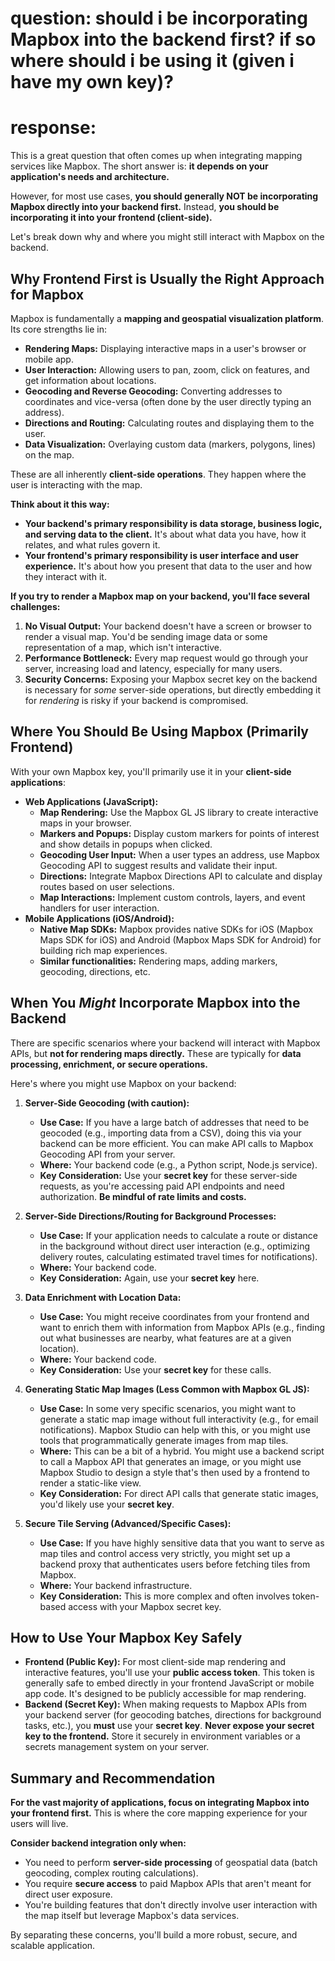 # question: should i be incorporating Mapbox into the backend first? if so where should i be using it (given i have my own key)?
# response:

This is a great question that often comes up when integrating mapping services like Mapbox. The short answer is: **it depends on your application's needs and architecture.**

However, for most use cases, **you should generally NOT be incorporating Mapbox directly into your backend first.** Instead, **you should be incorporating it into your frontend (client-side).**

Let's break down why and where you might still interact with Mapbox on the backend.

## Why Frontend First is Usually the Right Approach for Mapbox

Mapbox is fundamentally a **mapping and geospatial visualization platform**. Its core strengths lie in:

*   **Rendering Maps:** Displaying interactive maps in a user's browser or mobile app.
*   **User Interaction:** Allowing users to pan, zoom, click on features, and get information about locations.
*   **Geocoding and Reverse Geocoding:** Converting addresses to coordinates and vice-versa (often done by the user directly typing an address).
*   **Directions and Routing:** Calculating routes and displaying them to the user.
*   **Data Visualization:** Overlaying custom data (markers, polygons, lines) on the map.

These are all inherently **client-side operations**. They happen where the user is interacting with the map.

**Think about it this way:**

*   **Your backend's primary responsibility is data storage, business logic, and serving data to the client.** It's about what data you have, how it relates, and what rules govern it.
*   **Your frontend's primary responsibility is user interface and user experience.** It's about how you present that data to the user and how they interact with it.

**If you try to render a Mapbox map on your backend, you'll face several challenges:**

1.  **No Visual Output:** Your backend doesn't have a screen or browser to render a visual map. You'd be sending image data or some representation of a map, which isn't interactive.
2.  **Performance Bottleneck:** Every map request would go through your server, increasing load and latency, especially for many users.
3.  **Security Concerns:** Exposing your Mapbox secret key on the backend is necessary for *some* server-side operations, but directly embedding it for *rendering* is risky if your backend is compromised.

## Where You Should Be Using Mapbox (Primarily Frontend)

With your own Mapbox key, you'll primarily use it in your **client-side applications**:

*   **Web Applications (JavaScript):**
    *   **Map Rendering:** Use the Mapbox GL JS library to create interactive maps in your browser.
    *   **Markers and Popups:** Display custom markers for points of interest and show details in popups when clicked.
    *   **Geocoding User Input:** When a user types an address, use Mapbox Geocoding API to suggest results and validate their input.
    *   **Directions:** Integrate Mapbox Directions API to calculate and display routes based on user selections.
    *   **Map Interactions:** Implement custom controls, layers, and event handlers for user interaction.
*   **Mobile Applications (iOS/Android):**
    *   **Native Map SDKs:** Mapbox provides native SDKs for iOS (Mapbox Maps SDK for iOS) and Android (Mapbox Maps SDK for Android) for building rich map experiences.
    *   **Similar functionalities:** Rendering maps, adding markers, geocoding, directions, etc.

## When You *Might* Incorporate Mapbox into the Backend

There are specific scenarios where your backend will interact with Mapbox APIs, but **not for rendering maps directly.** These are typically for **data processing, enrichment, or secure operations.**

Here's where you might use Mapbox on your backend:

1.  **Server-Side Geocoding (with caution):**
    *   **Use Case:** If you have a large batch of addresses that need to be geocoded (e.g., importing data from a CSV), doing this via your backend can be more efficient. You can make API calls to Mapbox Geocoding API from your server.
    *   **Where:** Your backend code (e.g., a Python script, Node.js service).
    *   **Key Consideration:** Use your **secret key** for these server-side requests, as you're accessing paid API endpoints and need authorization. **Be mindful of rate limits and costs.**

2.  **Server-Side Directions/Routing for Background Processes:**
    *   **Use Case:** If your application needs to calculate a route or distance in the background without direct user interaction (e.g., optimizing delivery routes, calculating estimated travel times for notifications).
    *   **Where:** Your backend code.
    *   **Key Consideration:** Again, use your **secret key** here.

3.  **Data Enrichment with Location Data:**
    *   **Use Case:** You might receive coordinates from your frontend and want to enrich them with information from Mapbox APIs (e.g., finding out what businesses are nearby, what features are at a given location).
    *   **Where:** Your backend code.
    *   **Key Consideration:** Use your **secret key** for these calls.

4.  **Generating Static Map Images (Less Common with Mapbox GL JS):**
    *   **Use Case:** In some very specific scenarios, you might want to generate a static map image without full interactivity (e.g., for email notifications). Mapbox Studio can help with this, or you might use tools that programmatically generate images from map tiles.
    *   **Where:** This can be a bit of a hybrid. You might use a backend script to call a Mapbox API that generates an image, or you might use Mapbox Studio to design a style that's then used by a frontend to render a static-like view.
    *   **Key Consideration:** For direct API calls that generate static images, you'd likely use your **secret key**.

5.  **Secure Tile Serving (Advanced/Specific Cases):**
    *   **Use Case:** If you have highly sensitive data that you want to serve as map tiles and control access very strictly, you might set up a backend proxy that authenticates users before fetching tiles from Mapbox.
    *   **Where:** Your backend infrastructure.
    *   **Key Consideration:** This is more complex and often involves token-based access with your Mapbox secret key.

## How to Use Your Mapbox Key Safely

*   **Frontend (Public Key):** For most client-side map rendering and interactive features, you'll use your **public access token**. This token is generally safe to embed directly in your frontend JavaScript or mobile app code. It's designed to be publicly accessible for map rendering.
*   **Backend (Secret Key):** When making requests to Mapbox APIs from your backend server (for geocoding batches, directions for background tasks, etc.), you **must** use your **secret key**. **Never expose your secret key to the frontend.** Store it securely in environment variables or a secrets management system on your server.

## Summary and Recommendation

**For the vast majority of applications, focus on integrating Mapbox into your frontend first.** This is where the core mapping experience for your users will live.

**Consider backend integration only when:**

*   You need to perform **server-side processing** of geospatial data (batch geocoding, complex routing calculations).
*   You require **secure access** to paid Mapbox APIs that aren't meant for direct user exposure.
*   You're building features that don't directly involve user interaction with the map itself but leverage Mapbox's data services.

By separating these concerns, you'll build a more robust, secure, and scalable application.